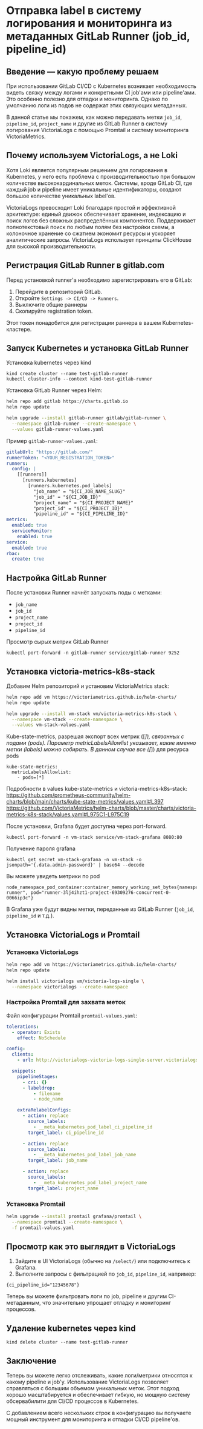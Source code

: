 # Отправка label в систему логирования и мониторинга из метаданных GitLab Runner (job_id, pipeline_id)

## Введение — какую проблему решаем

При использовании GitLab CI/CD с Kubernetes возникает необходимость видеть связку между логами и конкретными CI job'ами или pipeline'ами. Это особенно полезно для отладки и мониторинга. Однако по умолчанию логи из подов не содержат этих связующих метаданных.

В данной статье мы покажем, как можно передавать метки `job_id`, `pipeline_id`, `project_name` и другие из GitLab Runner в систему логирования VictoriaLogs с помощью Promtail и систему мониторинга VictoriaMetrics.

## Почему используем VictoriaLogs, а не Loki

Хотя Loki является популярным решением для логирования в Kubernetes, у него есть проблема с производительностью при большом количестве высококардинальных меток. Системы, вроде GitLab CI, где каждый job и pipeline имеет уникальные идентификаторы, создают большое количестве уникальных label'ов.

VictoriaLogs превосходит Loki благодаря простой и эффективной архитектуре: единый движок обеспечивает хранение, индексацию и поиск логов без сложных распределённых компонентов. Поддерживает полнотекстовый поиск по любым полям без настройки схемы, а колоночное хранение со сжатием экономит ресурсы и ускоряет аналитические запросы. VictoriaLogs использует принципы ClickHouse для высокой производительности.

## Регистрация GitLab Runner в gitlab.com

Перед установкой runner'а необходимо зарегистрировать его в GitLab:

1. Перейдите в репозиторий GitLab.
2. Откройте `Settings -> CI/CD -> Runners`.
3. Выключите общие раннеры
4. Скопируйте registration token.

Этот токен понадобится для регистрации раннера в вашем Kubernetes-кластере.

## Запуск Kubernetes и установка GitLab Runner

Установка kubernetes через kind
```shell
kind create cluster --name test-gitlab-runner
kubectl cluster-info --context kind-test-gitlab-runner
```

Установка GitLab Runner через Helm:
```bash
helm repo add gitlab https://charts.gitlab.io
helm repo update

helm upgrade --install gitlab-runner gitlab/gitlab-runner \
  --namespace gitlab-runner --create-namespace \
  --values gitlab-runner-values.yaml
```

Пример `gitlab-runner-values.yaml`:
```yaml
gitlabUrl: "https://gitlab.com/"
runnerToken: "<YOUR_REGISTRATION_TOKEN>"
runners:
  config: |
    [[runners]]
      [runners.kubernetes]
        [runners.kubernetes.pod_labels]
          "job_name" = "${CI_JOB_NAME_SLUG}"
          "job_id" = "${CI_JOB_ID}"
          "project_name" = "${CI_PROJECT_NAME}"
          "project_id" = "${CI_PROJECT_ID}"
          "pipeline_id" = "${CI_PIPELINE_ID}"
metrics:
  enabled: true
  serviceMonitor:
    enabled: true
service:
  enabled: true
rbac:
  create: true
```

## Настройка GitLab Runner
После установки Runner начнёт запускать поды с метками:

- `job_name`
- `job_id`
- `project_name`
- `project_id`
- `pipeline_id`

Просмотр сырых метрик GitLab Runner
```shell
kubectl port-forward -n gitlab-runner service/gitlab-runner 9252
```

## Установка victoria-metrics-k8s-stack

Добавим Helm репозиторий и установим VictoriaMetrics stack:

```bash
helm repo add vm https://victoriametrics.github.io/helm-charts/
helm repo update

helm upgrade --install vm-stack vm/victoria-metrics-k8s-stack \
  --namespace vm-stack --create-namespace \
  --values vm-stack-values.yaml
```


Кube-state-metrics, разрешая экспорт всех метрик ([*]), связанных с подами (pods). 
Параметр metricLabelsAllowlist указывает, какие именно метки (labels) можно собирать.
В данном случае все ([*]) для ресурса pods
```shell
kube-state-metrics:
  metricLabelsAllowlist:
    - pods=[*]
```

Подробности в values kube-state-metrics и victoria-metrics-k8s-stack:
https://github.com/prometheus-community/helm-charts/blob/main/charts/kube-state-metrics/values.yaml#L397
https://github.com/VictoriaMetrics/helm-charts/blob/master/charts/victoria-metrics-k8s-stack/values.yaml#L975C1-L975C19


После установки, Grafana будет доступна через port-forward.
```shell
kubectl port-forward -n vm-stack service/vm-stack-grafana 8080:80
```

Получение пароля grafana
```shell
kubectl get secret vm-stack-grafana -n vm-stack -o jsonpath='{.data.admin-password}' | base64 --decode
```

Вы можете увидеть метрики по pod
```shell
node_namespace_pod_container:container_memory_working_set_bytes{namespace="gitlab-runner", pod="runner-3lj4ihzt1-project-69309276-concurrent-0-0066ip3c"}
```

В Grafana уже будут видны метки, переданные из GitLab Runner (`job_id`, `pipeline_id` и т.д.).



## Установка VictoriaLogs и Promtail

### Установка VictoriaLogs
```bash
helm repo add vm https://victoriametrics.github.io/helm-charts/
helm repo update

helm install victorialogs vm/victoria-logs-single \
  --namespace victorialogs --create-namespace
```

### Настройка Promtail для захвата меток

Файл конфигурации Promtail `promtail-values.yaml`:
```yaml
tolerations:
  - operator: Exists
    effect: NoSchedule

config:
  clients:
    - url: http://victorialogs-victoria-logs-single-server.victorialogs.svc.cluster.local.:9428/insert/loki/api/v1/push?_msg_field=msg

  snippets:
    pipelineStages:
      - cri: {}
      - labeldrop:
          - filename
          - node_name

    extraRelabelConfigs:
      - action: replace
        source_labels:
          - __meta_kubernetes_pod_label_ci_pipeline_id
        target_label: ci_pipeline_id

      - action: replace
        source_labels:
          - __meta_kubernetes_pod_label_job_name
        target_label: job_name

      - action: replace
        source_labels:
          - __meta_kubernetes_pod_label_project_name
        target_label: project_name
```

### Установка Promtail
```bash
helm upgrade --install promtail grafana/promtail \
  --namespace promtail --create-namespace \
  -f promtail-values.yaml
```

## Просмотр как это выглядит в VictoriaLogs

1. Зайдите в UI VictoriaLogs (обычно на `/select/`) или подключитесь к Grafana.
2. Выполните запросы с фильтрацией по `job_id`, `pipeline_id`, например:
```logql
{ci_pipeline_id="12345678"}
```

Теперь вы можете фильтровать логи по job, pipeline и другим CI-метаданным, что значительно упрощает отладку и мониторинг процессов.

## Удаление kubernetes через kind
```shell
kind delete cluster --name test-gitlab-runner
```

## Заключение

Теперь вы можете легко отслеживать, какие логи/метрики относятся к какому pipeline и job'у. Использование VictoriaLogs позволяет справляться с большим объемом уникальных меток. Этот подход хорошо масштабируется и обеспечивает гибкую, но мощную систему обсервабилити для CI/CD процессов в Kubernetes.

С добавлением всего нескольких строк в конфигурацию вы получаете мощный инструмент для мониторинга и отладки CI/CD pipeline'ов.